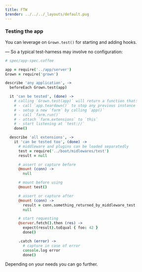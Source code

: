 ```yaml
---
title: FTW
$render: ../../../_layouts/default.pug
---
```


### Testing the app

You can leverage on `Grown.test()` for starting and adding hooks.

&mdash; So a typical test-harness may involve no configuration:

```coffee
# spec/app-spec.coffee

app = require('../app/server')
Grown = require('grown')

describe 'any application', ->
  beforeEach Grown.test(app)

  it 'can be tested', (done) ->
    # calling `Grown.test(app)` will return a function that:
    # - call `app.teardown()` to stop any previous instance
    # - setup a new `farm` by calling `app()`
    # - call `farm.run()`
    # - attach `farm.extensions` to `this`
    # - start listening at `test://`
    done()

  describe 'all extensions', ->
    it 'can be tested too', (done) ->
      # middleware and plugins can be loaded separatedly
      test = require('../boot/midlewares/test')
      result = null

      # assert or capture before
      @mount (conn) ->
        null

      # mount before using
      @mount test()

      # assert or capture after
      @mount (conn) ->
        result = conn.something_returned_by_middleware_test
        null

      # start requesting
      @server.fetch().then (res) ->
        expect(result).toEqual { foo: 42 }
        done()

      .catch (error) ->
        # capture in case of error
        console.log error
        done()
```

Depending on your needs you can go further.
